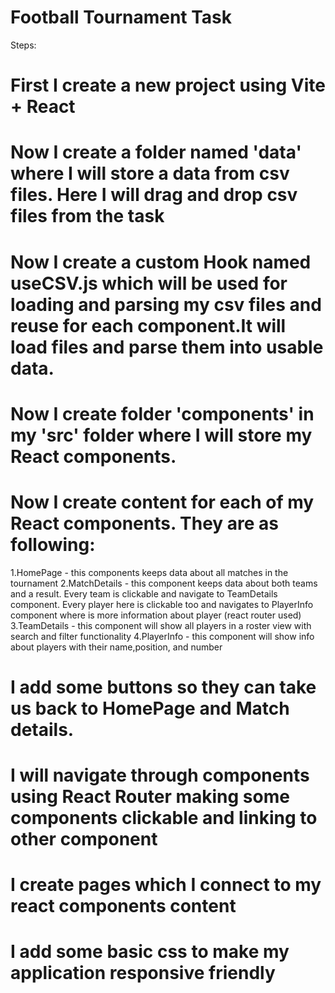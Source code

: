 # Football Tournament Task
Steps:
# First I create a new project using Vite + React

# Now I create a folder named 'data' where I will store a data from csv files. Here I will drag and drop csv files from the task

# Now I create a custom Hook named useCSV.js which will be used for loading and parsing my csv files and reuse for each component.It will load files and parse them into usable data.

# Now I create folder 'components' in my 'src' folder where I will store my React components.
# Now I create content for each of my React components. They are as following:
1.HomePage - this components keeps data about all matches in the tournament
2.MatchDetails - this component keeps data about both teams and a result. Every team is clickable and navigate to TeamDetails component. Every player here is clickable too and navigates to PlayerInfo component where is more information about player (react router used)
3.TeamDetails - this component will show all players in a roster view with search and filter functionality
4.PlayerInfo - this component will show info about players with their name,position, and number

# I add some buttons so they can take us back to HomePage and Match details.
# I will navigate through components using React Router making some components clickable and linking to other component
# I create pages which I connect to my react components content
# I add some basic css to make my application responsive friendly